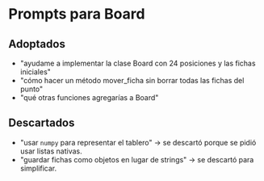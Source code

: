 # Prompts para Board

## Adoptados
- "ayudame a implementar la clase Board con 24 posiciones y las fichas iniciales"
- "cómo hacer un método mover_ficha sin borrar todas las fichas del punto"
- "qué otras funciones agregarías a Board"

## Descartados
- "usar `numpy` para representar el tablero" → se descartó porque se pidió usar listas nativas.
- "guardar fichas como objetos en lugar de strings" → se descartó para simplificar.
